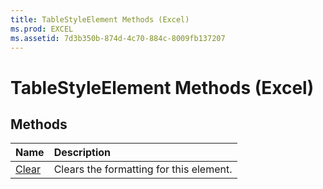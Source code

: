 ```yaml
---
title: TableStyleElement Methods (Excel)
ms.prod: EXCEL
ms.assetid: 7d3b350b-874d-4c70-884c-8009fb137207
---
```



# TableStyleElement Methods (Excel)

## Methods



|**Name**|**Description**|
|:-----|:-----|
|[Clear](tablestyleelement-clear-method-excel.md)|Clears the formatting for this element.|

